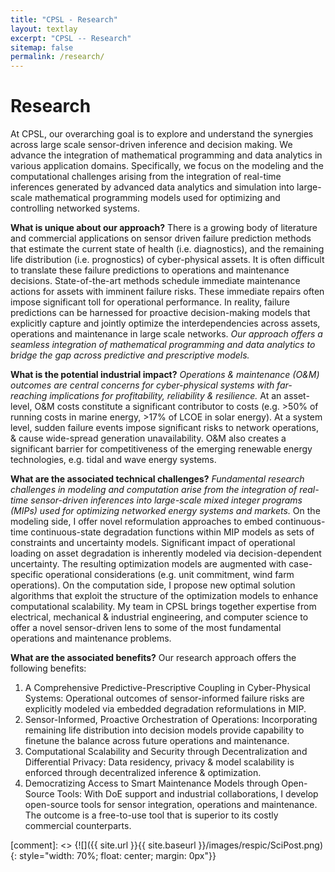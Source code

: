 ```yaml
---
title: "CPSL - Research"
layout: textlay
excerpt: "CPSL -- Research"
sitemap: false
permalink: /research/
---
```


# Research

At CPSL, our overarching goal is to explore and understand the synergies across large scale sensor-driven inference and decision making. We advance the integration of mathematical programming and data analytics in various application domains. Specifically, we focus on the modeling and the computational challenges arising from the integration of real-time inferences generated by advanced data analytics and simulation into large-scale mathematical programming models used for optimizing and controlling networked systems.

**What is unique about our approach?** There is a growing body of literature and commercial applications on sensor driven failure prediction methods that estimate the current state of health (i.e. diagnostics), and the remaining life distribution (i.e. prognostics) of cyber-physical assets. It is often difficult to translate these failure predictions to operations and maintenance decisions. State-of-the-art methods schedule immediate maintenance actions for assets with imminent failure risks. These immediate repairs often impose significant toll for operational performance. In reality, failure predictions can be harnessed for proactive decision-making models that explicitly capture and jointly optimize the interdependencies across assets, operations and maintenance in large scale networks. *Our approach offers a seamless integration of mathematical programming and data analytics to bridge the gap across predictive and prescriptive models.*

**What is the potential industrial impact?** *Operations & maintenance (O&M) outcomes are central concerns for cyber-physical systems with far-reaching implications for profitability, reliability & resilience.* At an asset-level, O&M costs constitute a significant contributor to costs (e.g. >50% of running costs in marine energy, >17% of LCOE in solar energy). At a system level, sudden failure events impose significant risks to network operations, & cause wide-spread generation unavailability. O&M also creates a significant barrier for competitiveness of the emerging renewable energy technologies, e.g. tidal and wave energy systems. 

**What are the associated technical challenges?** *Fundamental research challenges in modeling and computation arise from the integration of real-time sensor-driven inferences into large-scale mixed integer programs (MIPs) used for optimizing networked energy systems and markets.* On the modeling side, I offer novel reformulation approaches to embed continuous-time continuous-state degradation functions within MIP models as sets of constraints and uncertainty models. Significant impact of operational loading on asset degradation is inherently modeled via decision-dependent uncertainty. The resulting optimization models are augmented with case-specific operational considerations (e.g. unit commitment, wind farm operations). On the computation side, I propose new optimal solution algorithms that exploit the structure of the optimization models to enhance computational scalability. My team in CPSL brings together expertise from electrical, mechanical & industrial engineering, and computer science to offer a novel sensor-driven lens to some of the most fundamental operations and maintenance problems.

**What are the associated benefits?** Our research approach offers the following benefits:

<ol>
  <li>A Comprehensive Predictive-Prescriptive Coupling in Cyber-Physical Systems: Operational outcomes of sensor-informed failure risks are explicitly modeled via embedded degradation reformulations in MIP.</li>
  <li>Sensor-Informed, Proactive Orchestration of Operations: Incorporating remaining life distribution into decision models provide capability to finetune the balance across future operations and maintenance.</li>
  <li>Computational Scalability and Security through Decentralization and Differential Privacy: Data residency, privacy & model scalability is enforced through decentralized inference & optimization.</li>
  <li>Democratizing Access to Smart Maintenance Models through Open-Source Tools: With DoE support and industrial collaborations, I develop open-source tools for sensor integration, operations and maintenance. The outcome is a free-to-use tool that is superior to its costly commercial counterparts.</li>
</ol>

[comment]: <> {![]({{ site.url }}{{ site.baseurl }}/images/respic/SciPost.png){: style="width: 70%; float: center; margin: 0px"}}


